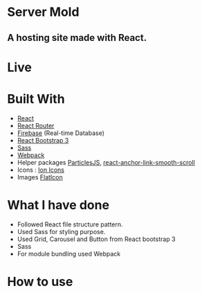 # Server Mold

## A hosting site made with React.

# Live

# Built With

* [React](https://reactjs.org/)
* [React Router](https://github.com/ReactTraining/react-router)
* [Firebase](https://firebase.google.com/) (Real-time Database)
* [React Bootstrap 3](https://react-bootstrap.github.io/)
* [Sass](https://sass-lang.com/)
* [Webpack](https://webpack.js.org/)
* Helper packages [ParticlesJS](https://github.com/VincentGarreau/particles.js/), [react-anchor-link-smooth-scroll](https://github.com/mauricevancooten/react-anchor-link-smooth-scroll)
* Icons : [Ion Icons](https://ionicons.com/v2/)
* Images [FlatIcon](https://www.flaticon.com/)

# What I have done

* Followed React file structure pattern.
* Used Sass for styling purpose.
* Used Grid, Carousel and Button from React bootstrap 3
* Sass
* For module bundling used Webpack

# How to use



